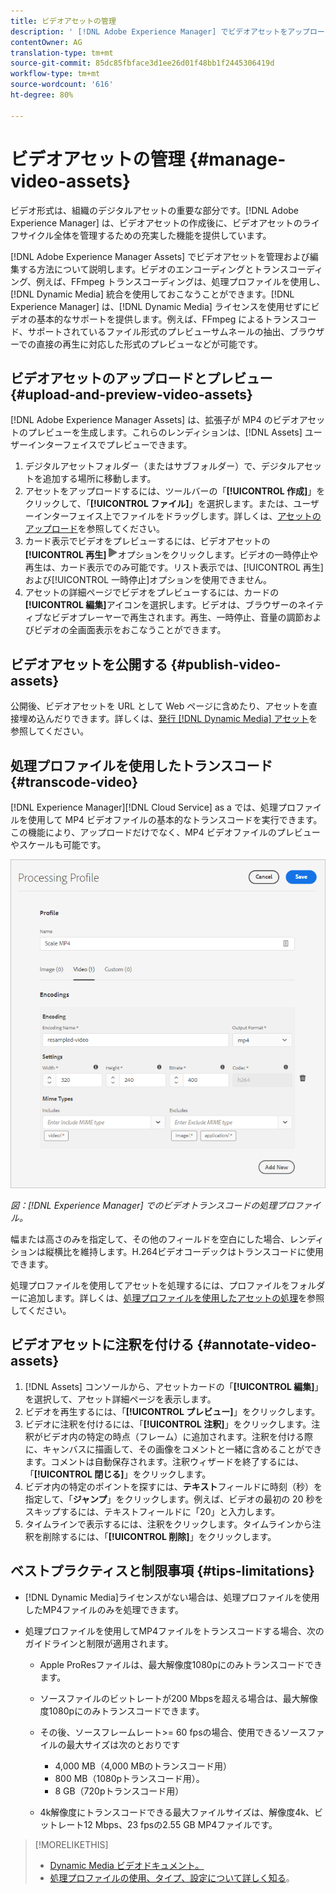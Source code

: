 ```yaml
---
title: ビデオアセットの管理
description: ' [!DNL Adobe Experience Manager] でビデオアセットをアップロード、プレビュー、注釈、公開します。'
contentOwner: AG
translation-type: tm+mt
source-git-commit: 85dc85fbface3d1ee26d01f48bb1f2445306419d
workflow-type: tm+mt
source-wordcount: '616'
ht-degree: 80%

---
```



# ビデオアセットの管理  {#manage-video-assets}

ビデオ形式は、組織のデジタルアセットの重要な部分です。[!DNL Adobe Experience Manager] は、ビデオアセットの作成後に、ビデオアセットのライフサイクル全体を管理するための充実した機能を提供しています。

[!DNL Adobe Experience Manager Assets] でビデオアセットを管理および編集する方法について説明します。ビデオのエンコーディングとトランスコーディング、例えば、FFmpeg トランスコーディングは、処理プロファイルを使用し、[!DNL Dynamic Media] 統合を使用しておこなうことができます。[!DNL Experience Manager] は、[!DNL Dynamic Media] ライセンスを使用せずにビデオの基本的なサポートを提供します。例えば、FFmpeg によるトランスコード、サポートされているファイル形式のプレビューサムネールの抽出、ブラウザーでの直接の再生に対応した形式のプレビューなどが可能です。

## ビデオアセットのアップロードとプレビュー {#upload-and-preview-video-assets}

[!DNL Adobe Experience Manager Assets] は、拡張子が MP4 のビデオアセットのプレビューを生成します。これらのレンディションは、[!DNL Assets] ユーザーインターフェイスでプレビューできます。

1. デジタルアセットフォルダー（またはサブフォルダー）で、デジタルアセットを追加する場所に移動します。
1. アセットをアップロードするには、ツールバーの「**[!UICONTROL 作成]**」をクリックして、「**[!UICONTROL ファイル]**」を選択します。または、ユーザーインターフェイス上でファイルをドラッグします。詳しくは、[アセットのアップロード](manage-digital-assets.md#uploading-assets)を参照してください。
1. カード表示でビデオをプレビューするには、ビデオアセットの&#x200B;**[!UICONTROL 再生]**![再生オプション](assets/do-not-localize/play.png)オプションをクリックします。ビデオの一時停止や再生は、カード表示でのみ可能です。リスト表示では、[!UICONTROL 再生]および[!UICONTROL 一時停止]オプションを使用できません。
1. アセットの詳細ページでビデオをプレビューするには、カードの&#x200B;**[!UICONTROL 編集]**&#x200B;アイコンを選択します。ビデオは、ブラウザーのネイティブなビデオプレーヤーで再生されます。再生、一時停止、音量の調節およびビデオの全画面表示をおこなうことができます。

## ビデオアセットを公開する {#publish-video-assets}

公開後、ビデオアセットを URL として Web ページに含めたり、アセットを直接埋め込んだりできます。詳しくは、[発行 [!DNL Dynamic Media] アセット](/help/assets/dynamic-media/publishing-dynamicmedia-assets.md)を参照してください。

## 処理プロファイルを使用したトランスコード {#transcode-video}

[!DNL Experience Manager][!DNL Cloud Service] as a では、処理プロファイルを使用して MP4 ビデオファイルの基本的なトランスコードを実行できます。この機能により、アップロードだけでなく、MP4 ビデオファイルのプレビューやスケールも可能です。

![ビデオトランスコードの処理プロファイルを  [!DNL Experience Manager]](assets/video-processing-profile-for-mp4.png)

*図：[!DNL Experience Manager] でのビデオトランスコードの処理プロファイル。*

幅または高さのみを指定して、その他のフィールドを空白にした場合、レンディションは縦横比を維持します。H.264ビデオコーデックはトランスコードに使用できます。

処理プロファイルを使用してアセットを処理するには、プロファイルをフォルダーに追加します。詳しくは、[処理プロファイルを使用したアセットの処理](/help/assets/asset-microservices-configure-and-use.md#use-profiles)を参照してください。

## ビデオアセットに注釈を付ける {#annotate-video-assets}

1. [!DNL Assets] コンソールから、アセットカードの「**[!UICONTROL 編集]**」を選択して、アセット詳細ページを表示します。
1. ビデオを再生するには、「**[!UICONTROL プレビュー]**」をクリックします。
1. ビデオに注釈を付けるには、「**[!UICONTROL 注釈]**」をクリックします。注釈がビデオ内の特定の時点（フレーム）に追加されます。注釈を付ける際に、キャンバスに描画して、その画像をコメントと一緒に含めることができます。コメントは自動保存されます。注釈ウィザードを終了するには、「**[!UICONTROL 閉じる]**」をクリックします。
1. ビデオ内の特定のポイントを探すには、**テキスト**&#x200B;フィールドに時刻（秒）を指定して、「**ジャンプ**」をクリックします。例えば、ビデオの最初の 20 秒をスキップするには、テキストフィールドに「20」と入力します。
1. タイムラインで表示するには、注釈をクリックします。タイムラインから注釈を削除するには、「**[!UICONTROL 削除]**」をクリックします。

## ベストプラクティスと制限事項 {#tips-limitations}

* [!DNL Dynamic Media]ライセンスがない場合は、処理プロファイルを使用したMP4ファイルのみを処理できます。
* 処理プロファイルを使用してMP4ファイルをトランスコードする場合、次のガイドラインと制限が適用されます。

   * Apple ProResファイルは、最大解像度1080pにのみトランスコードできます。
   * ソースファイルのビットレートが200 Mbpsを超える場合は、最大解像度1080pにのみトランスコードできます。
   * その後、ソースフレームレート>= 60 fpsの場合、使用できるソースファイルの最大サイズは次のとおりです

      * 4,000 MB（4,000 MBのトランスコード用）
      * 800 MB（1080pトランスコード用）。
      * 8 GB（720pトランスコード用）
   * 4k解像度にトランスコードできる最大ファイルサイズは、解像度4k、ビットレート12 Mbps、23 fpsの2.55 GB MP4ファイルです。


>[!MORELIKETHIS]
>
>* [Dynamic Media ビデオドキュメント。](/help/assets/dynamic-media/video.md)
>* [処理プロファイルの使用、タイプ、設定について詳しく知る](/help/assets/asset-microservices-configure-and-use.md)。

